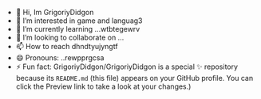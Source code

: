 - 👋 Hi, Im GrigoriyDidgon
- 👀 I’m interested in game and languag3
- 🌱 I’m currently learning ...wtbtegewrv
- 💞️ I’m looking to collaborate on ...
- 📫 How to reach dhndtyujyngtf
- 😄 Pronouns: ..rewpprgcsa
- ⚡ Fun fact:
GrigoriyDidgon/GrigoriyDidgon is a special ✨ repository because its `README.md` (this file) appears on your GitHub profile.
You can click the Preview link to take a look at your changes.)
